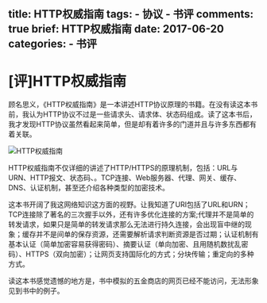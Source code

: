 title: HTTP权威指南
tags:
    - 协议
    - 书评
comments: true
brief: HTTP权威指南
date: 2017-06-20
categories:
    - 书评
---
# [评]HTTP权威指南
顾名思义，《HTTP权威指南》是一本讲述HTTP协议原理的书籍。在没有读这本书前，我认为HTTP协议不过是一些请求头、请求体、状态码组成。读了这本书后，我才发现HTTP协议虽然看起来简单，但是却有着许多的门道并且与许多东西都有着关联。

<!-- more -->

![HTTP权威指南](resources/images/HTTP权威指南.jpg)

HTTP权威指南不仅详细的讲述了HTTP/HTTPS的原理机制，包括：URL与URN、HTTP报文、状态码、。TCP连接、Web服务器、代理、网关、缓存、DNS、认证机制，甚至还介绍各种类型的加密技术。

这本书开阔了我这网络知识这方面的视野。让我知道了URI包括了URL和URN；TCP连接除了著名的三次握手以外，还有许多优化连接的方案;代理并不是简单的转发请求，如果只是简单的转发请求那么无法进行持久连接，会出现盲中继的现象；缓存并不是间单的保存资源，还需要解析请求判断资源是否过期；认证机制有基本认证（简单加密容易获得密码）、摘要认证（单向加密、且用随机数扰乱密码）、HTTPS（双向加密）；让网页支持国际化的方式；分块传输；重定向的多种方式。

读这本书感觉遗憾的地方是，书中模拟的五金商店的网页已经不能访问，无法形象见到书中的例子。
